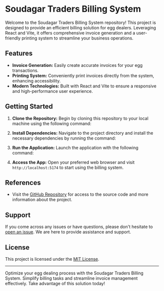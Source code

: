 # Soudagar Traders Billing System

Welcome to the Soudagar Traders Billing System repository! This project is designed to provide an efficient billing solution for egg dealers. Leveraging React and Vite, it offers comprehensive invoice generation and a user-friendly printing system to streamline your business operations.

## Features

- **Invoice Generation:** Easily create accurate invoices for your egg transactions.
- **Printing System:** Conveniently print invoices directly from the system, enhancing accessibility.
- **Modern Technologies:** Built with React and Vite to ensure a responsive and high-performance user experience.

## Getting Started

1. **Clone the Repository:** Begin by cloning this repository to your local machine using the following command:

2. **Install Dependencies:** Navigate to the project directory and install the necessary dependencies by running the command:

3. **Run the Application:** Launch the application with the following command:

4. **Access the App:** Open your preferred web browser and visit `http://localhost:5174` to start using the billing system.

## References

- Visit the [GitHub Repository](https://github.com/arshad0220/Soudagar-Traders) for access to the source code and more information about the project.

## Support

If you come across any issues or have questions, please don't hesitate to [open an issue](https://github.com/arshad0220/Soudagar-Traders/issues). We are here to provide assistance and support.

## License

This project is licensed under the [MIT License](LICENSE).

---

Optimize your egg dealing process with the Soudagar Traders Billing System. Simplify billing tasks and streamline invoice management effectively. Take advantage of this solution today!
